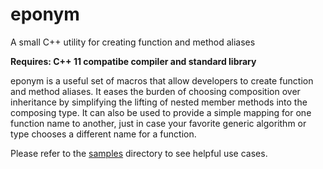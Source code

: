 # eponym
A small C++ utility for creating function and method aliases

**Requires: C++ 11 compatibe compiler and standard library**

eponym is a useful set of macros that allow developers to create function and method
aliases. It eases the burden of choosing composition over inheritance by simplifying
the lifting of nested member methods into the composing type. It can also be used to
provide a simple mapping for one function name to another, just in case your favorite
generic algorithm or type chooses a different name for a function.

Please refer to the [samples](samples/) directory to see helpful use cases.

